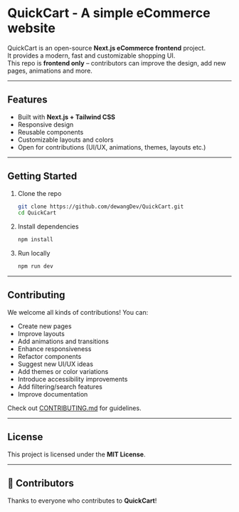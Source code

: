 # QuickCart - A simple eCommerce website

QuickCart is an open-source **Next.js eCommerce frontend** project.  
It provides a modern, fast and customizable shopping UI.  
This repo is **frontend only** – contributors can improve the design, add new pages, animations and more.

---

## Features

- Built with **Next.js + Tailwind CSS**
- Responsive design
- Reusable components
- Customizable layouts and colors
- Open for contributions (UI/UX, animations, themes, layouts etc.)

---

## Getting Started

1. Clone the repo

   ```bash
   git clone https://github.com/dewangDev/QuickCart.git
   cd QuickCart
   ```

2. Install dependencies

   ```bash
   npm install
   ```

3. Run locally

   ```bash
   npm run dev
   ```

---

## Contributing

We welcome all kinds of contributions! You can:

- Create new pages
- Improve layouts
- Add animations and transitions
- Enhance responsiveness
- Refactor components
- Suggest new UI/UX ideas
- Add themes or color variations
- Introduce accessibility improvements
- Add filtering/search features
- Improve documentation

Check out [CONTRIBUTING.md](./CONTRIBUTING.md) for guidelines.

---

## License

This project is licensed under the **MIT License**.

---

## 🌟 Contributors

Thanks to everyone who contributes to **QuickCart**!
